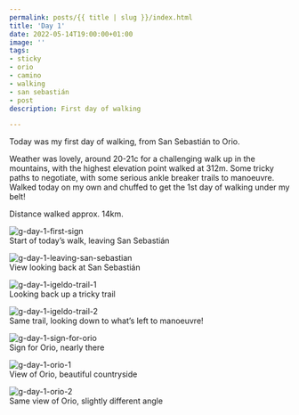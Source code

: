 ```yaml
---
permalink: posts/{{ title | slug }}/index.html
title: 'Day 1'
date: 2022-05-14T19:00:00+01:00
image: ''
tags:
- sticky
- orio
- camino
- walking
- san sebastián
- post
description: First day of walking

---
```

<!-- Excerpt Start -->
Today was my first day of walking, from San Sebastián to Orio.
<!-- Excerpt End -->
Weather was lovely, around 20-21c for a challenging walk up in the mountains, with the highest elevation point walked at 312m. Some tricky paths to negotiate, with some serious ankle breaker trails to manoeuvre. 
Walked today on my own and chuffed to get the 1st day of walking under my belt!

Distance walked approx. 14km.  

![g-day-1-first-sign](/images/g-day-1-first-sign.jpg)  
Start of today’s walk, leaving San Sebastián 

![g-day-1-leaving-san-sebastian](/images/g-day-1-leaving-san-sebastian.jpg)  
View looking back at San Sebastián 

![g-day-1-igeldo-trail-1](/images/g-day-1-igeldo-trail-1.jpg)  
Looking back up a tricky trail

![g-day-1-igeldo-trail-2](/images/g-day-1-igeldo-trail-2.jpg)  
Same trail, looking down to what’s left to manoeuvre!

![g-day-1-sign-for-orio](/images/g-day-1-sign-for-orio.jpg)  
Sign for Orio, nearly there

![g-day-1-orio-1](/images/g-day-1-orio-1.jpg)  
View of Orio, beautiful countryside

![g-day-1-orio-2](/images/g-day-1-orio-2.jpg)  
Same view of Orio, slightly different angle